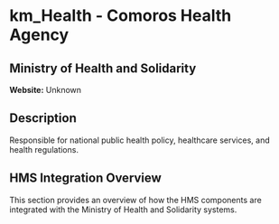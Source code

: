 # km_Health - Comoros Health Agency

## Ministry of Health and Solidarity

**Website:** Unknown

## Description

Responsible for national public health policy, healthcare services, and health regulations.

## HMS Integration Overview

This section provides an overview of how the HMS components are integrated with the Ministry of Health and Solidarity systems.
